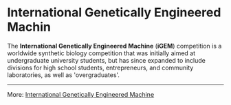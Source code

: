 # International Genetically Engineered Machin
The **International Genetically Engineered Machine** (**iGEM**) competition is a worldwide synthetic biology competition that was initially aimed at undergraduate university students, but has since expanded to include divisions for high school students, entrepreneurs, and community laboratories, as well as 'overgraduates'.


----------
More: [International Genetically Engineered Machine](https://en.wikipedia.org/wiki/International_Genetically_Engineered_Machine)
